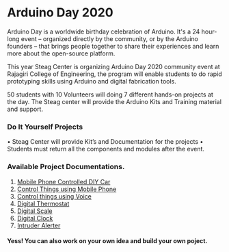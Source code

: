 # Arduino Day 2020
Arduino Day is a worldwide birthday celebration of Arduino. It's a 24 hour-long event – organized directly by the community, or by the Arduino founders – that brings people together to share their experiences and learn more about the open-source platform.

This year Steag Center is organizing Arduino Day 2020 community event at Rajagiri College of Engineering, the program will enable students to do rapid prototyping skills using Arduino and digital fabrication tools.

50 students with 10 Volunteers will doing 7 different hands-on projects at the day. The Steag center will provide the Arduino Kits and Training material and support. 

### Do It Yourself Projects 
• Steag Center will provide Kit’s and Documentation for the projects 
• Students must return all the components and modules after the event. 

### Available Project Documentations.  
1. [Mobile Phone Controlled DIY Car](https://github.com/SteagCSCT/ArduinoDay2020/tree/master/Mobile%20Phone%20Controlled%20DIY%20Car)
2. [Control Things using Mobile Phone](https://github.com/SteagCSCT/ArduinoDay2020/tree/master/Control%20Things%20Using%20Mobile%20Phone) 
3. [Control things using Voice](https://github.com/SteagCSCT/ArduinoDay2020/tree/master/Control%20things%20using%20voice) 
4. [Digital Thermostat](https://github.com/SteagCSCT/ArduinoDay2020/tree/master/Digital%20Thermostat)
5. [Digital Scale](https://github.com/SteagCSCT/ArduinoDay2020/tree/master/Digital%20Scale)
6. [Digital Clock](https://github.com/SteagCSCT/ArduinoDay2020/tree/master/Digital%20Clock) 
7. [Intruder Alerter](https://github.com/SteagCSCT/ArduinoDay2020/tree/master/Intruder%20Alerter) 


#### Yess! You can also work on your own idea and build your own poject.